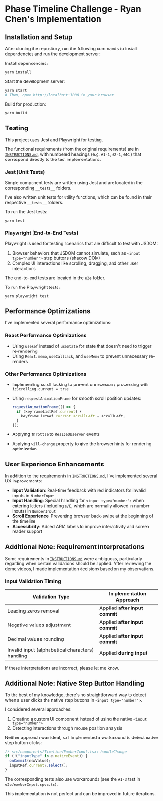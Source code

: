 # Phase Timeline Challenge - Ryan Chen's Implementation

## Installation and Setup

After cloning the repository, run the following commands to install dependencies and run the development server:

Install dependencies:

```sh
yarn install
```

Start the development server:

```sh
yarn start
# Then, open http://localhost:3000 in your browser
```

Build for production:

```sh
yarn build
```

## Testing

This project uses Jest and Playwright for testing.

The functional requirements (from the original requirements) are in [`INSTRUCTIONS.md`](INSTRUCTIONS.md), with numbered headings (e.g. `#1-1`, `#2-1`, etc.) that correspond directly to the test implementations.

### Jest (Unit Tests)

Simple component tests are written using Jest and are located in the corresponding `__tests__` folders.

I've also written unit tests for utility functions, which can be found in their respective `__tests__` folders.

To run the Jest tests:

```sh
yarn test
```

### Playwright (End-to-End Tests)

Playwright is used for testing scenarios that are difficult to test with JSDOM:

1. Browser behaviors that JSDOM cannot simulate, such as `<input type="number">` step buttons (shadow DOM)
2. Complex UI interactions like scrolling, dragging, and other user interactions

The end-to-end tests are located in the `e2e` folder.

To run the Playwright tests:

```sh
yarn playwright test
```

## Performance Optimizations

I've implemented several performance optimizations:

### React Performance Optimizations

- Using `useRef` instead of `useState` for state that doesn't need to trigger re-rendering
- Using `React.memo`, `useCallback`, and `useMemo` to prevent unnecessary re-renders

### Other Performance Optimizations

- Implementing scroll locking to prevent unnecessary processing with `isScrolling.current = true`
- Using `requestAnimationFrame` for smooth scroll position updates:

  ```typescript
  requestAnimationFrame(() => {
    if (keyframeListRef.current) {
      keyframeListRef.current.scrollLeft = scrollLeft;
    }
  });
  ```

- Applying `throttle` to `ResizeObserver` events
- Applying `will-change` property to give the browser hints for rendering optimization

## User Experience Enhancements

In addition to the requirements in [`INSTRUCTIONS.md`](INSTRUCTIONS.md), I've implemented several UX improvements:

- **Input Validation**: Real-time feedback with red indicators for invalid inputs in `NumberInput`
- **Input Handling**: Special handling for `<input type="number">` when entering letters (including `e/E`, which are normally allowed in number inputs) in `NumberInput`
- **Scroll Experience**: Preventing browser back-swipe at the beginning of the timeline
- **Accessibility**: Added ARIA labels to improve interactivity and screen reader support

## Additional Note: Requirement Interpretations

Some requirements in [`INSTRUCTIONS.md`](INSTRUCTIONS.md) were ambiguous, particularly regarding when certain validations should be applied. After reviewing the demo videos, I made implementation decisions based on my observations.

### Input Validation Timing

| Validation Type | Implementation Approach |
|-----------------|-------------------------|
| Leading zeros removal | Applied **after input commit** |
| Negative values adjustment | Applied **after input commit** |
| Decimal values rounding | Applied **after input commit** |
| Invalid input (alphabetical characters) handling | Applied **during input** |

If these interpretations are incorrect, please let me know.

## Additional Note: Native Step Button Handling

To the best of my knowledge, there's no straightforward way to detect when a user clicks the native step buttons in `<input type="number">`.

I considered several approaches:

1. Creating a custom UI component instead of using the native `<input type="number">`
2. Detecting interactions through mouse position analysis

Neither approach was ideal, so I implemented a workaround to detect native step button clicks:

```typescript
// src/components/Timeline/NumberInput.tsx: handleChange
if (!("inputType" in e.nativeEvent)) {
  onCommit(newValue);
  inputRef.current?.select();
}
```

The corresponding tests also use workarounds (see the `#1-3` test in `e2e/numberInput.spec.ts`).

This implementation is not perfect and can be improved in future iterations.
